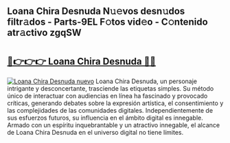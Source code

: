 ## Loana Chira Desnuda N𝚞𝚎vos desn𝚞dos filtr𝚊dos - Parts-9EL F𝚘tos vid𝚎o - C𝚘ntenido atr𝚊ctivo zgqSW

# <h2><a href="http://mb4ztw.tromn.icu/?c=Loana+Chira+Desnuda">🔗👉👉👉 Loana Chira Desnuda 🔗🔗</a></h2>

[![Loana Chira Desnuda nuevo](https://i.imgur.com/pEAQMta.gif)](http://mb4ztw.tromn.icu/?c=Loana+Chira+Desnuda)
Loana Chira Desnuda, un personaje intrigante y desconcertante, trasciende las etiquetas simples. Su método único de interactuar con audiencias en línea ha fascinado y provocado críticas, generando debates sobre la expresión artística, el consentimiento y las complejidades de las comunidades digitales. Independientemente de sus esfuerzos futuros, su influencia en el ámbito digital es innegable. Armado con un espíritu inquebrantable y un atractivo innegable, el alcance de Loana Chira Desnuda en el universo digital no tiene límites.
